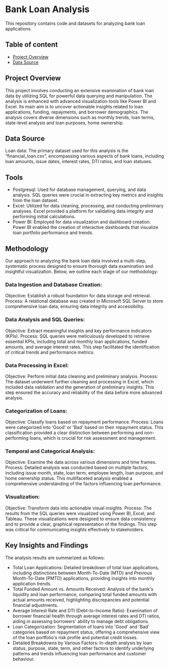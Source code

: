 # Bank Loan Analysis
This repository contains code and datasets for analyzing bank loan applications. 

## Table of content
- [Project Overview](#project-overview)
- [Data Source](#data-source)

## Project Overview
This project involves conducting an extensive examination of bank loan data by utilizing SQL for powerful data querying and manipulation. The analysis is enhanced with advanced visualization tools like Power BI and Excel. Its main aim is to uncover actionable insights related to loan applications, funding, repayments, and borrower demographics. The analysis covers diverse dimensions such as monthly trends, loan terms, state-level analysis and loan purposes, home ownership.

## Data Source
Loan data: The primary dataset used for this analysis is the “financial_loan.csv”, encompassing various aspects of bank loans, including loan amounts, issue dates, interest rates, DTI ratios, and loan statuses.

## Tools
- Postgresql: Used for database management, querying, and data analysis. SQL queries were crucial in extracting key metrics and insights from the loan dataset.
- Excel: Utilized for data cleaning, processing, and conducting preliminary analyses. Excel provided a platform for validating data integrity and performing initial calculations.
- Power BI: Employed for data visualization and dashboard creation. Power BI enabled the creation of interactive dashboards that visualize loan portfolio performance and trends.

## Methodology
Our approach to analyzing the bank loan data involved a multi-step, systematic process designed to ensure thorough data examination and insightful visualization. Below, we outline each stage of our methodology:

### Data Ingestion and Database Creation:

Objective: Establish a robust foundation for data storage and retrieval.
Process: A relational database was created in Microsoft SQL Server to store comprehensive loan data, ensuring data integrity and accessibility.

### Data Analysis and SQL Queries:

Objective: Extract meaningful insights and key performance indicators (KPIs).
Process: SQL queries were meticulously developed to retrieve essential KPIs, including total and monthly loan applications, funded amounts, and average interest rates. This step facilitated the identification of critical trends and performance metrics.

### Data Processing in Excel:

Objective: Perform initial data cleaning and preliminary analysis.
Process: The dataset underwent further cleaning and processing in Excel, which included data validation and the generation of preliminary insights. This step ensured the accuracy and reliability of the data before more advanced analysis.

### Categorization of Loans:

Objective: Classify loans based on repayment performance.
Process: Loans were categorized into 'Good' or 'Bad' based on their repayment status. This classification provided a clear distinction between performing and non-performing loans, which is crucial for risk assessment and management.

### Temporal and Categorical Analysis:

Objective: Examine the data across various dimensions and time frames.
Process: Detailed analysis was conducted based on multiple factors, including issue month, state, loan term, employee length, loan purpose, and home ownership status. This multifaceted analysis enabled a comprehensive understanding of the factors influencing loan performance.

### Visualization:

Objective: Transform data into actionable visual insights.
Process: The results from the SQL queries were visualized using Power BI, Excel, and Tableau. These visualizations were designed to ensure data consistency and to provide a clear, graphical representation of the findings. This step was critical for communicating insights effectively to stakeholders.

## Key Insights and Findings
The analysis results are summarized as follows:

- Total Loan Applications: Detailed breakdown of total loan applications, including distinctions between Month-To-Date (MTD) and Previous Month-To-Date (PMTD) applications, providing insights into monthly application trends.
- Total Funded Amount vs. Amounts Received: Analysis of the bank's liquidity and loan performance, comparing total funded amounts with actual amounts received, highlighting discrepancies and potential financial adjustments.
- Average Interest Rate and DTI (Debt-to-Income Ratio): Examination of borrower financial health through average interest rates and DTI ratios, aiding in assessing borrowers' ability to manage debt obligations.
- Loan Categorization: Segmentation of loans into 'Good' and 'Bad' categories based on repayment status, offering a comprehensive view of the loan portfolio's risk profile and potential credit losses.
- Detailed Breakdowns by Various Factors: In-depth analysis by loan status, purpose, state, term, and other factors to identify underlying patterns and trends influencing loan performance and customer behaviour.


